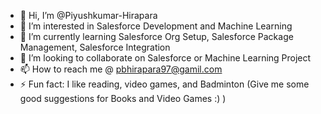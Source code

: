 - 👋 Hi, I’m @Piyushkumar-Hirapara
- 👀 I’m interested in Salesforce Development and Machine Learning
- 🌱 I’m currently learning Salesforce Org Setup, Salesforce Package Management, Salesforce Integration
- 💞️ I’m looking to collaborate on Salesforce or Machine Learning Project
- 📫 How to reach me @ pbhirapara97@gamil.com
- ⚡ Fun fact: I like reading, video games, and Badminton (Give me some good suggestions for Books and Video Games :) )

<!---
Piyushkumar-Hirapara/Piyushkumar-Hirapara is a ✨ special ✨ repository because its `README.md` (this file) appears on your GitHub profile.
You can click the Preview link to take a look at your changes.
--->
